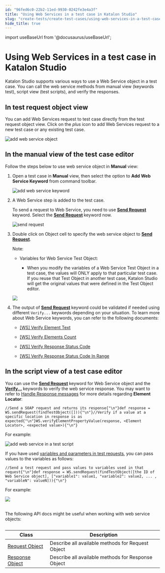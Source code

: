 ```yaml
---
id: "96fed6c0-22b2-11ed-9930-0242fe3e4a3f"
title: "Using Web Services in a test case in Katalon Studio"
slug: "create-tests/create-test-cases/using-web-services-in-a-test-case-in-katalon-studio"
hide_title: true
---
```

import useBaseUrl from '@docusaurus/useBaseUrl';


# <a id="id" class="anchor_top_offset"/><a id="ariaid-title1" class="anchor_top_offset"/>Using Web Services in a test case in <span xmlns="http://www.w3.org/1999/xhtml" className="ph">Katalon Studio</span> 

<p xmlns="http://www.w3.org/1999/xhtml" className="p"><span className="ph">Katalon Studio</span> supports various ways to use a Web Service object   in a test case. You can call the web service methods from manual   view (keywords test), script view (test scripts), and verify the   responses.</p> 

## <a id="id_1" class="anchor_top_offset"/>In test request object view

<p xmlns="http://www.w3.org/1999/xhtml" className="p">You can add Web Services request to test case   directly from the test request object view. Click on the <em className="ph i">plus</em> icon to add Web Services request to a new test case or any existing   test case.</p> 
<p xmlns="http://www.w3.org/1999/xhtml" className="p">   <img className="image" width={700} src={useBaseUrl("/0155e940-2d04-11ed-9930-0242fe3e4a3f.png")} alt="add web service object" /></p> 

## <a id="id_2" class="anchor_top_offset"/>In the manual view of the test case editor

<p xmlns="http://www.w3.org/1999/xhtml" className="p">Follow the steps below to use web service object   in <strong className="ph b">Manual</strong> view:</p> 
<ol xmlns="http://www.w3.org/1999/xhtml" className="ol"><li className="li">     <p className="p">Open a test case in <strong className="ph b">Manual</strong> view, then       select the option to <strong className="ph b">Add</strong> <strong className="ph b">Web Service         Keyword</strong> from command toolbar.</p>     <p className="p">       <img className="image" width={700} src={useBaseUrl("/8bbc3580-2d04-11ed-9930-0242fe3e4a3f.png")} alt="add web service keyword" /></p>   </li><li className="li">     <p className="p">A Web Service step is added to the test case. </p>     <p className="p">       To send a request to Web Service, you need to use <strong className="ph b"><a className="xref" href="/docs/create-tests/keywords/keyword-description-in-katalon-studio/web-service-keywords/ws-send-request">Send           Request</a>       </strong>keyword. Select the <strong className="ph b"><a className="xref" href="/docs/create-tests/keywords/keyword-description-in-katalon-studio/web-service-keywords/ws-send-request">Send           Request</a>       </strong>keyword now.</p>     <p className="p">       <img className="image" width={700} src={useBaseUrl("/49dead90-2d05-11ed-9930-0242fe3e4a3f.png")} alt="send request" /></p>   </li><li className="li">     <p className="p">Double click on <span className="ph uicontrol">Object</span> cell to specify the web service object       to <strong className="ph b"><a className="xref" href="/docs/create-tests/keywords/keyword-description-in-katalon-studio/web-service-keywords/ws-send-request">Send           Request</a></strong>.</p>     <div className="note note note_note"><span className="note__title">Note:</span>        <ul className="ul"><li className="li"><div className="p">Variables for Web Service Test Object:<ul className="ul"><li className="li"><p className="p">When you modify the variables of a Web Service Test Object in a                   test case, the values will ONLY apply to that particular test case.                   If you reuse that Test Object in another test case, Katalon Studio                   will get the original values that were defined in the Test Object                   editor.</p></li></ul></div></li></ul>     </div>     <p className="p">       <img className="image" width={600} src={useBaseUrl("/014d4140-2d05-11ed-9930-0242fe3e4a3f.png")} /></p>   </li><li className="li">     <div className="p">The output of <strong className="ph b"><a className="xref" href="/docs/create-tests/keywords/keyword-description-in-katalon-studio/web-service-keywords/ws-send-request">Send           Request</a>       </strong>keyword could be validated if needed       using different <code className="ph codeph">Verify...</code>  keywords       depending on your situation. To learn more about Web Service keywords, you can refer to the following  documents: <ul className="ul"><li className="li"><p className="p"><a className="xref" href="/docs/create-tests/keywords/keyword-description-in-katalon-studio/web-service-keywords/ws-verify-element-text">[WS] Verify Element Text</a></p></li><li className="li"><p className="p"><a className="xref" href="/docs/create-tests/keywords/keyword-description-in-katalon-studio/web-service-keywords/ws-verify-elements-count">[WS] Verify Elements Count</a></p></li><li className="li"><p className="p"><a className="xref" href="/docs/create-tests/keywords/keyword-description-in-katalon-studio/web-service-keywords/ws-verify-response-status-code">[WS] Verify Response Status Code</a></p></li><li className="li"><p className="p"><a className="xref" href="/docs/create-tests/keywords/keyword-description-in-katalon-studio/web-service-keywords/ws-verify-response-status-code-in-range">[WS] Verify Response Status Code In Range</a></p></li></ul></div>   </li></ol> 

## <a id="id_3" class="anchor_top_offset"/>In the script view of a test case editor

<p xmlns="http://www.w3.org/1999/xhtml" className="p">You can use the <strong className="ph b"><a className="xref" href="/docs/create-tests/keywords/keyword-description-in-katalon-studio/web-service-keywords/ws-send-request">Send       Request</a>   </strong>keyword for Web Service object and   the <strong className="ph b"><a className="xref" href="/docs/create-tests/keywords/keyword-description-in-katalon-studio/web-service-keywords/ws-verify-element-property-value">Verify...</a>   </strong>keywords   to verify the web service response. You may want to refer   to <a className="xref" href="/docs/create-tests/test-objects/api-test-objects/handle-response-messages-in-katalon-studio">Handle Response messages</a> for more details   regarding <strong className="ph b">Element Locator</strong>:</p> 
<pre xmlns="http://www.w3.org/1999/xhtml" className="pre codeblock"><code>//Send a SOAP request and returns its response{"\n"}def response = WS.sendRequest(findTestObject([])){"\n"}//Verify if a value at a specific location in response is as expected{"\n"}WS.verifyElementPropertyValue(response, &lt;Element Locator&gt;, &lt;expected value&gt;){"\n"}</code></pre> 
<p xmlns="http://www.w3.org/1999/xhtml" className="p">For example:</p> 
<p xmlns="http://www.w3.org/1999/xhtml" className="p">   <img className="image" width={700} src={useBaseUrl("/b6ddb430-2d06-11ed-9930-0242fe3e4a3f.png")} alt="add web service in a test script" /></p> 
<p xmlns="http://www.w3.org/1999/xhtml" className="p">If you have used <a className="xref" href="/docs/create-tests/test-objects/api-test-objects/rest-request/parameterize-a-web-service-object-in-katalon-studio#id_2">variables     and parameters in test requests</a>, you can pass values to the   variables as follows:</p> 
<pre xmlns="http://www.w3.org/1999/xhtml" className="pre codeblock"><code>//Send a test request and pass values to variables used in that request{"\n"}def response = WS.sendRequest(findTestObject([the ID of Web Service object], ["variable1": value1, "variable2": value2, ... , "variableN": valueN])){"\n"}</code></pre> 
<p xmlns="http://www.w3.org/1999/xhtml" className="p">For example:</p> 
<p xmlns="http://www.w3.org/1999/xhtml" className="p">   <img className="image" src={useBaseUrl("https://github.com/katalon-studio/docs-images/raw/master/katalon-studio/docs/using-web-services-in-a-test-case/parameterize-ws.png")} /><br /><br /> </p> 
<p xmlns="http://www.w3.org/1999/xhtml" className="p">The following API docs might be useful when working with web   service objects:</p> 
<table xmlns="http://www.w3.org/1999/xhtml" className="table anchor_top_offset" id="id_3__28994a37-11a8-411e-81f6-47ff029b09a1"><caption /><thead className="thead"><tr className><th className="entry anchor_top_offset" id="id_3__28994a37-11a8-411e-81f6-47ff029b09a1__entry__1">Class</th><th className="entry anchor_top_offset" id="id_3__28994a37-11a8-411e-81f6-47ff029b09a1__entry__2">Description</th></tr></thead><tbody className="tbody"><tr className><td className="entry" headers="id_3__28994a37-11a8-411e-81f6-47ff029b09a1__entry__1 id_3__28994a37-11a8-411e-81f6-47ff029b09a1__entry__2 ">         <a className="xref j-external-link" href="https://api-docs.katalon.com/com/kms/katalon/core/testobject/RequestObject.html" target="_blank">Request           Object</a>       </td><td className="entry" headers="id_3__28994a37-11a8-411e-81f6-47ff029b09a1__entry__1 id_3__28994a37-11a8-411e-81f6-47ff029b09a1__entry__2 ">Describe all available methods for Request Object</td></tr><tr className><td className="entry" headers="id_3__28994a37-11a8-411e-81f6-47ff029b09a1__entry__1 id_3__28994a37-11a8-411e-81f6-47ff029b09a1__entry__2 ">         <a className="xref j-external-link" href="https://api-docs.katalon.com/com/kms/katalon/core/testobject/ResponseObject.html" target="_blank">Response           Object</a>       </td><td className="entry" headers="id_3__28994a37-11a8-411e-81f6-47ff029b09a1__entry__1 id_3__28994a37-11a8-411e-81f6-47ff029b09a1__entry__2 ">Describe all available methods for Response Object</td></tr></tbody></table> 
